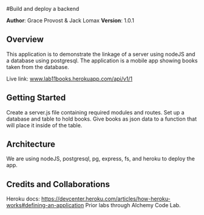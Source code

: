 #Build and deploy a backend

**Author**: Grace Provost & Jack Lomax
**Version**: 1.0.1

## Overview

This application is to demonstrate the linkage of a server using nodeJS and a database using postgresql. The application is a mobile app showing books taken from the database.

Live link: www.lab11books.herokuapp.com/api/v1/1

## Getting Started
Create a server.js file containing required modules and routes. Set up a database and table to hold books. Give books as json data to a function that will place it inside of the table.

## Architecture
<!-- Provide a detailed description of the application design. What technologies (languages, libraries, etc) you're using, and any other relevant design information. -->
We are using nodeJS, postgresql, pg, express, fs, and heroku to deploy the app.

## Credits and Collaborations
Heroku docs: https://devcenter.heroku.com/articles/how-heroku-works#defining-an-application
Prior labs through Alchemy Code Lab.